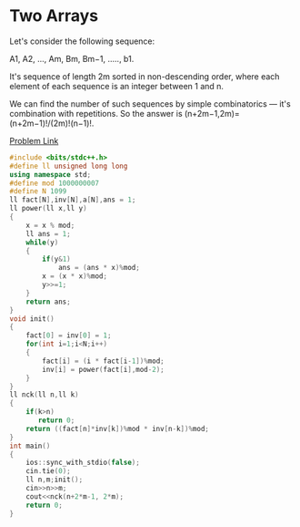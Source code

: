 # Two Arrays

Let's consider the following sequence:

A1, A2, ..., Am, Bm, Bm−1, ....., b1.

It's sequence of length 2m sorted in non-descending order, where each element of each sequence is an integer between 1 and n.

We can find the number of such sequences by simple combinatorics — it's combination with repetitions. So the answer is (n+2m−1,2m)=(n+2m−1)!/(2m)!(n−1)!.

[Problem Link](https://codeforces.com/contest/1288/problem/C)

```cpp
#include <bits/stdc++.h>
#define ll unsigned long long
using namespace std;
#define mod 1000000007
#define N 1099
ll fact[N],inv[N],a[N],ans = 1;
ll power(ll x,ll y)
{
    x = x % mod;
    ll ans = 1;
    while(y)
    {
        if(y&1)
            ans = (ans * x)%mod;
        x = (x * x)%mod;
        y>>=1;
    }
    return ans;
}
void init()
{
    fact[0] = inv[0] = 1;
    for(int i=1;i<N;i++)
    {
        fact[i] = (i * fact[i-1])%mod;
        inv[i] = power(fact[i],mod-2);
    }
}
ll nck(ll n,ll k)
{
    if(k>n)
       return 0;
    return ((fact[n]*inv[k])%mod * inv[n-k])%mod;
}
int main()
{
    ios::sync_with_stdio(false);
    cin.tie(0);
    ll n,m;init();
    cin>>n>>m;
    cout<<nck(n+2*m-1, 2*m);
    return 0;
}
```
